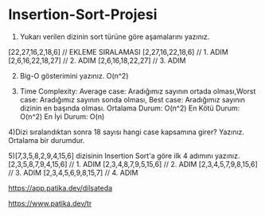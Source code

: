 # Insertion-Sort-Projesi
1) Yukarı verilen dizinin sort türüne göre aşamalarını yazınız.

[22,27,16,2,18,6] // EKLEME SIRALAMASI
[2,27,16,22,18,6] // 1. ADIM
[2,6,16,22,18,27] // 2. ADIM
[2,6,16,18,22,27] // 3. ADIM

2) Big-O gösterimini yazınız.
O(n^2)

3) Time Complexity: Average case: Aradığımız sayının ortada olması,Worst case: Aradığımız sayının sonda olması, Best case: Aradığımız sayının dizinin en başında olması.
Ortalama Durum: O(n^2) 
En Kötü Durum: O(n^2) 
En İyi Durum: O(n)

4)Dizi sıralandıktan sonra 18 sayısı hangi case kapsamına girer? Yazınız.
Ortalama bir durumdur.

5)[7,3,5,8,2,9,4,15,6] dizisinin Insertion Sort'a göre ilk 4 adımını yazınız.
  [2,3,5,8,7,9,4,15,6] // 1. ADIM
  [2,3,4,8,7,9,5,15,6] // 2. ADIM
  [2,3,4,5,7,9,8,15,6] // 3. ADIM
  [2,3,4,5,6,9,8,15,7] // 4. ADIM
  
  https://app.patika.dev/dilsateda
  
  https://www.patika.dev/tr
